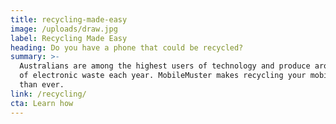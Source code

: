 ```yaml
---
title: recycling-made-easy
image: /uploads/draw.jpg
label: Recycling Made Easy
heading: Do you have a phone that could be recycled?
summary: >-
  Australians are among the highest users of technology and produce around 25kg
  of electronic waste each year. MobileMuster makes recycling your mobile easier
  than ever.
link: /recycling/
cta: Learn how
---
```


